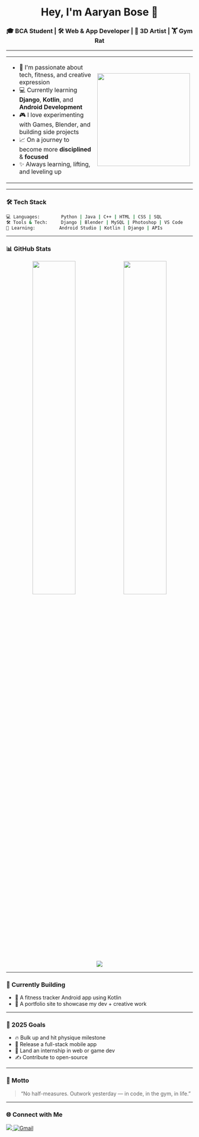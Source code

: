 <h1 align="center">Hey, I'm Aaryan Bose 👋</h1>
<h3 align="center">🎓 BCA Student | 🛠️ Web & App Developer | 🎨 3D Artist | 🏋️ Gym Rat</h3>

---

<table>
<tr>
<td width="55%">

- 🧠 I'm passionate about tech, fitness, and creative expression  
- 💻 Currently learning **Django**, **Kotlin**, and **Android Development**  
- 🎮 I love experimenting with Games, Blender, and building side projects  
- 📈 On a journey to become more **disciplined** & **focused**  
- ✨ Always learning, lifting, and leveling up

</td>
<td>

<img src="https://media.giphy.com/media/qgQUggAC3Pfv687qPC/giphy.gif" width="250"/>

</td>
</tr>
</table>

---

### 🛠️ Tech Stack

```bash
💻 Languages:        Python | Java | C++ | HTML | CSS | SQL
🛠️ Tools & Tech:     Django | Blender | MySQL | Photoshop | VS Code
📱 Learning:         Android Studio | Kotlin | Django | APIs
```

---

### 📊 GitHub Stats

<p align="center">
  <img src="https://github-readme-stats.vercel.app/api?username=aaryancodebase&show_icons=true&theme=tokyonight&hide_border=true" width="48%" />
  <img src="https://github-readme-streak-stats.herokuapp.com/?user=aaryancodebase&theme=tokyonight&hide_border=true" width="48%" />
</p>

<p align="center">
  <img src="https://github-profile-trophy.vercel.app/?username=aaryancodebase&theme=tokyonight&row=1&column=6&margin-w=10&margin-h=15" />
</p>

---

### 🔧 Currently Building

- 📱 A fitness tracker Android app using Kotlin  
- 🧩 A portfolio site to showcase my dev + creative work

---

### 🎯 2025 Goals

- 🔥 Bulk up and hit physique milestone  
- 📱 Release a full-stack mobile app  
- 🚀 Land an internship in web or game dev  
- ✍️ Contribute to open-source

---

### 💬 Motto

> “No half-measures. Outwork yesterday — in code, in the gym, in life.”

---

### 🌐 Connect with Me

<p>
  <a href="https://www.linkedin.com/in/aaryan-bose-bb0307322" target="_blank">
    <img src="https://img.shields.io/badge/LinkedIn-blue?logo=linkedin&logoColor=white" />
  </a>
  <a href="mailto:aaryanbose22@gmail.com">
    <img src="https://img.shields.io/badge/Email-grey?logo=gmail&logoColor=white" alt="Gmail" />
  </a>
</p>
